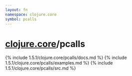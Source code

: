 ```yaml
---
layout: fn
namespace: clojure.core
symbol: pcalls
---
```


# [clojure.core](../)/pcalls

{% include 1.5.1/clojure.core/pcalls/docs.md %}
{% include 1.5.1/clojure.core/pcalls/examples.md %}
{% include 1.5.1/clojure.core/pcalls/src.md %}

